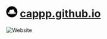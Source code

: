 <h1><img src="./icon.png" alt="Cap" width="30px" height="30px"> <a href="https://cappp.github.io">cappp.github.io</a></h1>
<img src="https://user-images.githubusercontent.com/48036034/135527196-8ecc8ea8-61d0-4dd9-80e4-0d6407b75bc6.png" alt="Website">
